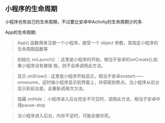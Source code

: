 ## 小程序的生命周期
小程序也有自己的生命周期，不过要比安卓中Activity的生命周期少的多.

App的生命周期:
> App() 函数用来注册一个小程序。接受一个 object 参数，其指定小程序的生命周期函数等

> 初始化 onLaunch() ：这里是小程序的开始，相当于安卓的onCreate(),如果小程序没有被销 毁，则不会再调用此方法。

> 显示 onShow() : 这里是小程序开始显示，相当于安卓onstart——onresume，这时候小程序显示到界面上，并获取到焦点。当小程序从后台显示到前台是，会重新调用次方法。

> 隐藏 onHide： 小程序进入后台完全不可见时，调用此方法，相当于安卓中得pause-stop

> 当小程序进入后台，内存不足时，可能会被杀死。
